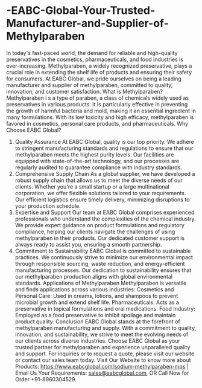 # -EABC-Global-Your-Trusted-Manufacturer-and-Supplier-of-Methylparaben
In today's fast-paced world, the demand for reliable and high-quality preservatives in the cosmetics, pharmaceuticals, and food industries is ever-increasing. Methylparaben, a widely recognized preservative, plays a crucial role in extending the shelf life of products and ensuring their safety for consumers. At EABC Global, we pride ourselves on being a leading manufacturer and supplier of methylparaben, committed to quality, innovation, and customer satisfaction.
 What is Methylparaben?
Methylparaben i s a type of paraben, a class of chemicals widely used as preservatives in various products. It is particularly effective in preventing the growth of harmful bacteria and mold, making it an essential ingredient in many formulations. With its low toxicity and high efficacy, methylparaben is favored in cosmetics, personal care products, and pharmaceuticals.
 Why Choose EABC Global?
 1. Quality Assurance
At EABC Global, quality is our top priority. We adhere to stringent manufacturing standards and regulations to ensure that our methylparaben meets the highest purity levels. Our facilities are equipped with state-of-the-art technology, and our processes are regularly audited to guarantee compliance with industry standards.
2. Comprehensive Supply Chain
As a global supplier, we have developed a robust supply chain that allows us to meet the diverse needs of our clients. Whether you're a small startup or a large multinational corporation, we offer flexible solutions tailored to your requirements. Our efficient logistics ensure timely delivery, minimizing disruptions to your production schedule.
 3. Expertise and Support
Our team at EABC Global comprises experienced professionals who understand the complexities of the chemical industry. We provide expert guidance on product formulations and regulatory compliance, helping our clients navigate the challenges of using methylparaben in their products. Our dedicated customer support is always ready to assist you, ensuring a smooth partnership.
 4. Commitment to Sustainability
EABC Global is committed to sustainable practices. We continuously strive to minimize our environmental impact through responsible sourcing, waste reduction, and energy-efficient manufacturing processes. Our dedication to sustainability ensures that our methylparaben production aligns with global environmental standards.
 Applications of Methylparaben
Methylparaben is versatile and finds applications across various industries:
Cosmetics and Personal Care: Used in creams, lotions, and shampoos to prevent microbial growth and extend shelf life.
Pharmaceuticals: Acts as a preservative in topical formulations and oral medications.
Food Industry: Employed as a food preservative to inhibit spoilage and maintain product quality.
 Conclusion
EABC Global stands at the forefront of methylparaben manufacturing and supply. With a commitment to quality, innovation, and sustainability, we strive to meet the evolving needs of our clients across diverse industries. Choose EABC Global as your trusted partner for methylparaben and experience unparalleled quality and support. For inquiries or to request a quote, please visit our website or contact our sales team today.
Visit Our Website to know more about Products: https://www.eabcglobal.com/sodium-methylparaben-mps | Email Us Your Requirements: sales@eabcglobal.com, OR Call Now for Order +91-8960304529.
